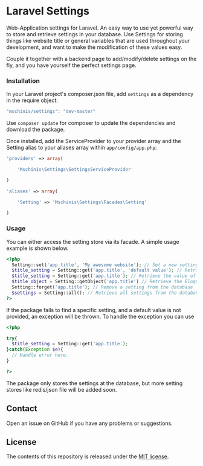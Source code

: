 # Laravel Settings

Web-Application settings for Laravel. An easy way to use yet powerful way to store and retrieve settings in your database. 
Use Settings for storing things like website title or general variables that are used throughout your development, and want to make the modification of these values easy.

Couple it together with a backend page to add/modify/delete settings on the fly, and you have yourself the perfect settings page.

### Installation

In your Laravel project's composer.json file, add `settings` as a dependency in the require object:

```js
"mschinis/settings": "dev-master"
```

Use `composer update` for composer to update the dependencies and download the package.

Once installed, add the ServiceProvider to your provider array and the Setting alias to your aliases array within `app/config/app.php`:

```php
'providers' => array(

    'Mschinis\Settings\SettingsServiceProvider'

)

'aliases' => array(

    'Setting' => 'Mschinis\Settings\Facades\Setting'

)
```
### Usage
You can either access the setting store via its facade. A simple usage example is shown below.

```php
<?php
  Setting::set('app.title', 'My awesome website'); // Set a new setting / Update an existing setting
  $title_setting = Setting::get('app.title', 'default value'); // Retrieve the value of a setting, with a default fallback
  $title_setting = Setting::get('app.title'); // Retrieve the value of a setting with no default fallback
  $title_object = Setting::getObject('app.title') // Retrieve the Eloquent object model of the 'app.title' setting.
  Setting::forget('app.title'); // Remove a setting from the database
  $settings = Setting::all(); // Retrieve all settings from the database
?>
```

If the package fails to find a specific setting, and a default value is not provided, an exception will be thrown. To handle the exception you can use

```php
<?php

try{
  $title_setting = Setting::get('app.title');
}catch(Exception $e){
  // Handle error here.
}

?>
```

The package only stores the settings at the database, but more setting stores like redis/json file will be added soon.

## Contact

Open an issue on GitHub if you have any problems or suggestions.

## License

The contents of this repository is released under the [MIT license](http://opensource.org/licenses/MIT).
